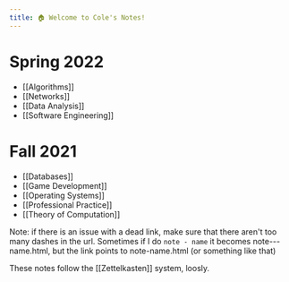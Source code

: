 ```yaml
---
title: 🏠 Welcome to Cole's Notes!
---
```

# Spring 2022
* [[Algorithms]]
* [[Networks]]
* [[Data Analysis]]
* [[Software Engineering]]
  
# Fall 2021
* [[Databases]]
* [[Game Development]]
* [[Operating Systems]]
* [[Professional Practice]]
* [[Theory of Computation]]

Note: if there is an issue with a dead link, make sure that there aren't too many dashes in the url. Sometimes if I do `note - name` it becomes note---name.html, but the link points to note-name.html (or something like that)

These notes follow the [[Zettelkasten]] system, loosly.
